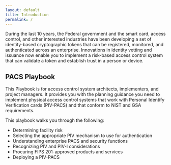 ```yaml
---
layout: default
title: Introduction
permalink: /
---
```


During the last 10 years, the Federal government and the smart card, access control, and other interested industries have been developing a set of identity-based cryptographic tokens that can be registered, monitored, and authenticated across an enterprise. Innovations in identity vetting and issuance now enable you to implement a risk-based access control system that can validate a token and establish trust in a person or device.

## PACS Playbook

This Playbook is for access control system architects, implementers, and project managers.  It provides you with the planning guidance you need to implement physical access control systems that work with Personal Identify Verification cards (PIV-PACS) and that conform to NIST and GSA requirements.  

This playbook walks you through the following:

* Determining facility risk
* Selecting the appropriate PIV mechanism to use for authentication
* Understanding enterprise PACS and security functions
* Recognizing PIV and PIV-I considerations
* Procuring FIPS 201-approved products and services
* Deploying a PIV-PACS
